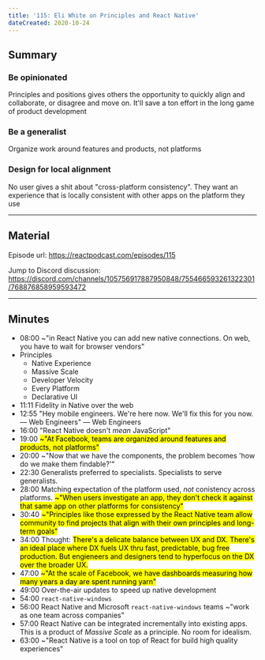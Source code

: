 ```yaml
---
title: '115: Eli White on Principles and React Native'
dateCreated: 2020-10-24
---
```


## Summary

### Be opinionated

Principles and positions gives others the opportunity to quickly align and collaborate, or disagree and move on. It'll save a ton effort in the long game of product development

### Be a generalist

Organize work around features and products, not platforms

### Design for local alignment

No user gives a shit about "cross-platform consistency". They want an experience that is locally consistent with other apps on the platform they use

---

## Material

Episode url: https://reactpodcast.com/episodes/115

Jump to Discord discussion: https://discord.com/channels/105756917887950848/755466593261322301/768876858959593472

---

## Minutes

- 08:00 ~"in React Native you can add new native connections. On web, you have to wait for browser vendors"
- Principles
  - Native Experience
  - Massive Scale
  - Developer Velocity
  - Every Platform
  - Declarative UI
- 11:11 Fidelity in Native over the web
- 12:55 "Hey mobile engineers. We're here now. We'll fix this for you now. — Web Engineers" — Web Engineers
- 16:00 "React Native doesn't _mean_ JavaScript"
- 19:00 <mark>~"At Facebook, teams are organized around features and products, not platforms"</mark>
- 20:00 ~"Now that we have the components, the problem becomes 'how do we make them findable?'"
- 22:30 Generalists preferred to specialists. Specialists to serve generalists.
- 28:00 Matching expectation of the platform used, _not_ conistency across platforms. <mark>~"When users investigate an app, they don't check it against that same app on other platforms for consistency"</mark>
- 30:40 <mark>~"Principles like those expressed by the React Native team allow community to find projects that align with their own principles and long-term goals"</mark>
- 34:00 Thought: <mark>There's a delicate balance between UX and DX. There's an ideal place where DX fuels UX thru fast, predictable, bug free production. But engieneers and designers tend to hyperfocus on the DX over the broader UX.</mark>
- 47:00 <mark>~"At the scale of Facebook, we have dashboards measuring how many years a day are spent running yarn"</mark>
- 49:00 Over-the-air updates to speed up native development
- 54:00 `react-native-windows`
- 56:00 React Native and Microsoft `react-native-windows` teams ~"work as one team across companies"
- 57:00 React Native can be integrated incrementally into existing apps. This is a product of _Massive Scale_ as a principle. No room for idealism.
- 63:00 ~"React Native is a tool on top of React for build high quality experiences"

